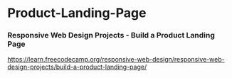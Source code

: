 # Product-Landing-Page


### Responsive Web Design Projects - Build a Product Landing Page
https://learn.freecodecamp.org/responsive-web-design/responsive-web-design-projects/build-a-product-landing-page/
